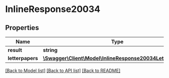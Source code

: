 # InlineResponse20034

## Properties
Name | Type | Description | Notes
------------ | ------------- | ------------- | -------------
**result** | **string** |  | [optional] 
**letterpapers** | [**\Swagger\Client\Model\InlineResponse20034Letterpapers[]**](InlineResponse20034Letterpapers.md) |  | [optional] 

[[Back to Model list]](../../README.md#documentation-for-models) [[Back to API list]](../../README.md#documentation-for-api-endpoints) [[Back to README]](../../README.md)

